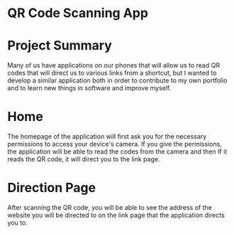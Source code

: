 # QR Code Scanning App

# Project Summary
Many of us have applications on our phones that will allow us to read QR codes that will direct us to various links from a shortcut, but I wanted to develop a similar application both in order to contribute to my own portfolio and to learn new things in software and improve myself.

# Home
The homepage of the application will first ask you for the necessary permissions to access your device's camera. If you give the permissions, the application will be able to read the codes from the camera and then If it reads the QR code, it will direct you to the link page.

# Direction Page
After scanning the QR code, you will be able to see the address of the website you will be directed to on the link page that the application directs you to.

